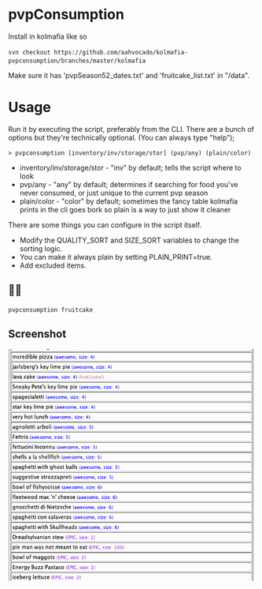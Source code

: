 # pvpConsumption

Install in kolmafia like so

`svn checkout https://github.com/aahvocado/kolmafia-pvpconsumption/branches/master/kolmafia`

Make sure it has 'pvpSeason52_dates.txt' and 'fruitcake_list.txt' in "/data".


# Usage

Run it by executing the script, preferably from the CLI. There are a bunch of options but they're technically optional. (You can always type "help");

```
> pvpconsumption [inventory/inv/storage/stor] (pvp/any) (plain/color)
```
* inventory/inv/storage/stor - "inv" by default; tells the script where to look
* pvp/any - "any" by default; determines if searching for food you've never consumed, or just unique to the current pvp season
* plain/color - "color" by default; sometimes the fancy table kolmafia prints in the cli goes bork so plain is a way to just show it cleaner


There are some things you can configure in the script itself.
* Modify the QUALITY_SORT and SIZE_SORT variables to change the sorting logic.
* You can make it always plain by setting PLAIN_PRINT=true.
* Add excluded items.

## 🍓🍰
`pvpconsumption fruitcake`

## Screenshot
![Screenshot of command ran in CLI](./screenshot.png)
